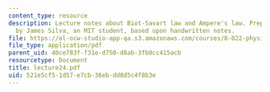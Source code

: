 ```yaml
---
content_type: resource
description: Lecture notes about Biot-Savart law and Ampere's law. Prepared in LaTeX
  by James Silva, an MIT student, based upon handwritten notes.
file: https://ol-ocw-studio-app-qa.s3.amazonaws.com/courses/8-022-physics-ii-electricity-and-magnetism-fall-2006/521e5cf51d57e7cb36ebdd8d5c4f8b3e_lecture24.pdf
file_type: application/pdf
parent_uid: 40ce783f-f31e-d750-d8ab-3fb0cc415acb
resourcetype: Document
title: lecture24.pdf
uid: 521e5cf5-1d57-e7cb-36eb-dd8d5c4f8b3e
---
```

